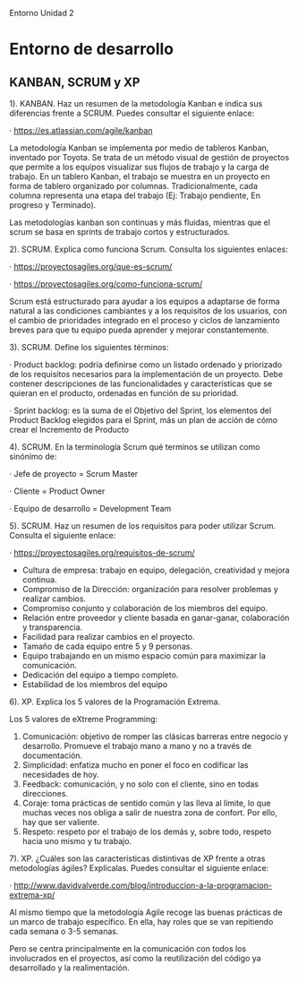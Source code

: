 Entorno Unidad 2

# Entorno de desarrollo

## KANBAN, SCRUM y XP

1). KANBAN. Haz un resumen de la metodología Kanban e indica sus diferencias frente a SCRUM. Puedes consultar el siguiente enlace:

·  https://es.atlassian.com/agile/kanban

La metodología Kanban se implementa por medio de tableros Kanban, inventado por Toyota. Se trata de un método visual de gestión de proyectos que permite a los equipos visualizar sus flujos de trabajo y la carga de trabajo. En un tablero Kanban, el trabajo se muestra en un proyecto en forma de tablero organizado por columnas. Tradicionalmente, cada columna representa una etapa del trabajo (Ej: Trabajo pendiente, En progreso y Terminado).

Las metodologías kanban son continuas y más fluidas, mientras que el scrum se basa en sprints de trabajo cortos y estructurados.

2). SCRUM. Explica como funciona Scrum. Consulta los siguientes enlaces:

·  https://proyectosagiles.org/que-es-scrum/

· https://proyectosagiles.org/como-funciona-scrum/

Scrum está estructurado para ayudar a los equipos a adaptarse de forma natural a las condiciones cambiantes y a los requisitos de los usuarios, con el cambio de prioridades integrado en el proceso y ciclos de lanzamiento breves para que tu equipo pueda aprender y mejorar constantemente.

3). SCRUM. Define los siguientes términos:

·  Product backlog: podría definirse como un listado ordenado y priorizado de los requisitos necesarios para la implementación de un proyecto. Debe contener descripciones de las funcionalidades y características que se quieran en el producto, ordenadas en función de su prioridad.

·  Sprint backlog: es la suma de el Objetivo del Sprint, los elementos del Product Backlog elegidos para el Sprint, más un plan de acción de cómo crear el Incremento de Producto

4). SCRUM. En la terminología Scrum qué terminos se utilizan como sinónimo de:

·  Jefe de proyecto = Scrum Master

·  Cliente = Product Owner

·  Equipo de desarrollo = Development Team

5). SCRUM. Haz un resumen de los requisitos para poder utilizar Scrum. Consulta el siguiente enlace:

·  https://proyectosagiles.org/requisitos-de-scrum/

- Cultura de empresa: trabajo en equipo, delegación, creatividad y mejora continua.
- Compromiso de la Dirección: organización para resolver problemas y realizar cambios.
- Compromiso conjunto y colaboración de los miembros del equipo.
- Relación entre proveedor y cliente basada en ganar-ganar, colaboración y transparencia.
- Facilidad para realizar cambios en el proyecto.
- Tamaño de cada equipo entre 5 y 9 personas.
- Equipo trabajando en un mismo espacio común para maximizar la comunicación.
- Dedicación del equipo a tiempo completo.
- Estabilidad de los miembros del equipo


6). XP. Explica los 5 valores de la Programación Extrema.

Los 5 valores de eXtreme Programming:

1. Comunicación: objetivo de romper las clásicas barreras entre negocio y desarrollo. Promueve el trabajo  mano a mano y no a través de documentación.
1. Simplicidad: enfatiza mucho en poner el foco en codificar las necesidades de hoy.
1. Feedback: comunicación, y no solo con el cliente, sino en todas direcciones.
1. Coraje: toma prácticas de sentido común y las lleva al límite, lo que muchas veces nos obliga a salir de nuestra zona de confort. Por ello, hay que ser valiente.
1. Respeto: respeto por el trabajo de los demás y, sobre todo, respeto hacia uno mismo y tu trabajo.

7). XP. ¿Cuáles son las características distintivas de XP frente a otras metodologías ágiles? Explícalas. Puedes consultar el siguiente enlace:

·  http://www.davidvalverde.com/blog/introduccion-a-la-programacion-extrema-xp/

Al mismo tiempo que la metodología Agile recoge las buenas prácticas de un marco de trabajo específico. En ella, hay roles que se van repitiendo cada semana o 3-5 semanas.

Pero se centra principalmente en la comunicación con todos los involucrados en el proyectos, así como la reutilización del código ya desarrollado y la realimentación.

